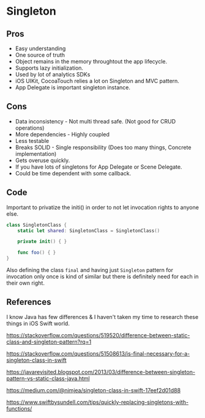 # Singleton

## Pros

- Easy understanding
- One source of truth
- Object remains in the memory throughtout the app lifecycle.
- Supports lazy initialization. 
- Used by lot of analytics SDKs
- iOS UIKit, CocoaTouch relies a lot on Singleton and MVC pattern.
- App Delegate is important singleton instance.

## Cons 

- Data inconsistency - Not multi thread safe. (Not good for CRUD operations)
- More dependencies - Highly coupled
- Less testable
- Breaks SOLID - Single responsibility (Does too many things, Concrete implementation)
- Gets overuse quickly.
- If you have lots of singletons for App Delegate or Scene Delegate.
- Could be time dependent with some callback.


## Code

Important to privatize the initi() in order to not let invocation rights to anyone else.

```swift
class SingletonClass { 
	static let shared: SingletonClass = SingletonClass()

	private init() { }

	func foo() { }	 
}
```

Also defining the class `final` and having just `Singleton` pattern for invocation only once is kind of similar but there is definitely need for each in their own right.


## References

I know Java has few differences & I haven't taken my time to research these things in iOS Swift world.

https://stackoverflow.com/questions/519520/difference-between-static-class-and-singleton-pattern?rq=1

https://stackoverflow.com/questions/51508613/is-final-necessary-for-a-singleton-class-in-swift


https://javarevisited.blogspot.com/2013/03/difference-between-singleton-pattern-vs-static-class-java.html

https://medium.com/@nimjea/singleton-class-in-swift-17eef2d01d88

https://www.swiftbysundell.com/tips/quickly-replacing-singletons-with-functions/
